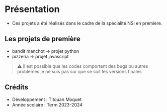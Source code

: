 # Présentation 
- Ces projets a été réalisés dans le cadre de la spécialité NSI en première.

## Les projets de première 
- bandit manchot -> projet python
- pizzeria -> projet javascript 

> :warning:  il est possible que les codes comportent des bugs ou autres problemes je ne suis pas sur que se soit les versions finales 

## Crédits
- Développement : Titouan Moquet 
- Année scolaire : Term 2023-2024
